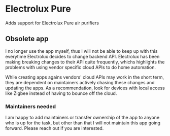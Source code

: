 # Electrolux Pure
Adds support for Electrolux Pure air purifiers

## Obsolete app

I no longer use the app myself, thus I will not be able to keep up with this everytime Electrolux decides to change backend API. Electrolux has been making breaking changes to their API quite frequently, whichs highlights the problems with using vendor specific cloud APIs to do home automation.

While creating apps agains vendors' cloud APIs may work in the short term, they are dependent on maintainers actively chasing these changes and updating the apps. As a recommendation, look for devices with local access like Zigbee instead of having to bounce off the cloud.

### Maintainers needed

I am happy to add maintainers or transfer ownership of the app to anyone who is up for the task, but other than that I will not maintain this app going forward. Please reach out if you are interested.

